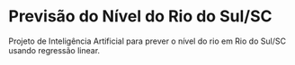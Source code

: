 # Previsão do Nível do Rio do Sul/SC

Projeto de Inteligência Artificial para prever o nível do rio em Rio do Sul/SC usando regressão linear.
